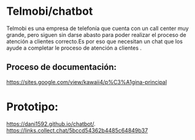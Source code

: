 # Telmobi/chatbot
Telmobi es una empresa de telefonía que cuenta con un call center muy grande, pero siguen sin darse abasto para poder realizar el proceso de atención a clientes correcto.Es por eso que necesitan un chat que los ayude a completar le proceso de atención a clientes .

## Proceso de documentación:
https://sites.google.com/view/kawaii4/p%C3%A1gina-principal

# Prototipo:
https://dani1592.github.io/chatbot/.
https://links.collect.chat/5bccd54362b4485c64849b37

